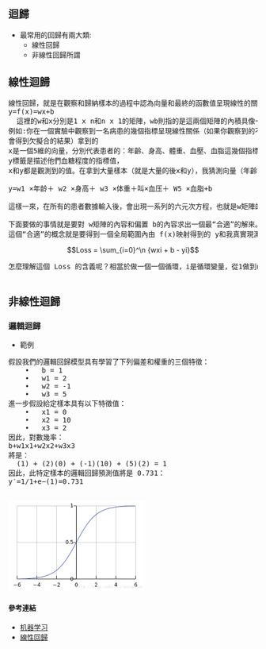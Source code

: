## 迴歸
* 最常用的回歸有兩大類:
    * 線性回歸
    * 非線性回歸所謂
## 線性迴歸
<pre>
線性回歸，就是在觀察和歸納樣本的過程中認為向量和最終的函數值呈現線性的關係而後設計這種關係為：
y=f(x)=wx+b
  這裡的w和x分別是1 x n和n x 1的矩陣，wb則指的是這兩個矩陣的內積具像一點說，
例如:你在一個實驗中觀察到一名病患的幾個指標呈現線性關係（如果你觀察到的不是線性關係而用線性模型來建模話，
會得到欠擬合的結果）拿到的
x是一個5維的向量，分別代表患者的：年齡、身高、體重、血壓、血脂這幾個指標值， 
y標籤是描述他們血糖程度的指標值， 
x和y都是觀測到的值。在拿到大量樣本（就是大量的後x和y），我猜測向量（年齡，身高，體重，血壓，血脂）和與其有關聯關係的血糖程度值有這樣的關係：

y=w1 ×年龄＋ w2 ×身高＋ w3 ×体重＋叫×血压＋ W5 ×血脂+b

這樣一來，在所有的患者數據輸入後，會出現一系列的六元次方程，也就是w矩陣的內容和偏置b的內容。

下面要做的事情就是要對 w矩陣的內容和偏置 b的內容求出一個最“合適”的解來。
這個“合適”的概念就是要得到一個全局範圍內由 f(x)映射得到的 y和我真實現測到的那個 y的差距加和，寫出來是這種 方式：
</pre>
$$Loss = \sum_{i=0}^\n {wxi + b - yi}$$
<pre>
怎麼理解這個 Loss 的含義呢？相當於做一個一個循環，i是循環變量，從1做到n，，覆蓋訓練集當中的每一個樣本向量加和的內容是wxi+b 和yi的差值，每一個訓練向量xi在通過我們剛剛假設的關係f(x)=wx+b映射後與實際觀測值yi的差距值。取絕對值的含義就是指這個差距不論是比觀測值大還是比觀測值小，都是一樣的差距將全局範圍內這n個差距值都加起來，得到所謂的總差距值，就是這個Loss 的含義。

</pre>
## 非線性迴歸
### 邏輯迴歸
* 範例
<pre>
假設我們的邏輯回歸模型具有學習了下列偏差和權重的三個特徵：
    •	b = 1
    •	w1 = 2
    •	w2 = -1
    •	w3 = 5
進一步假設給定樣本具有以下特徵值：
    •	x1 = 0
    •	x2 = 10
    •	x3 = 2
因此，對數幾率：
b+w1x1+w2x2+w3x3
將是：
  (1) + (2)(0) + (-1)(10) + (5)(2) = 1
因此，此特定樣本的邏輯回歸預測值將是 0.731：
y′=1/1+e−(1)=0.731
 
</pre>
![Logistic regression](images/logistic.png)
#### 參考連結
* [机器学习](https://developers.google.com/machine-learning/crash-course/logistic-regression/calculating-a-probability?hl=zh-cn)
* [線性回歸](http://www1.pu.edu.tw/~hdchen/handout_bank/stat/94_4_stat_handout_08.pdf)
